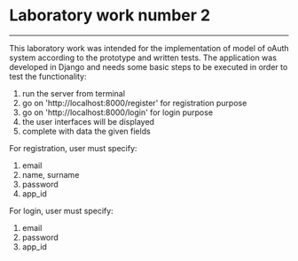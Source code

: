 # Laboratory work number 2
----
This laboratory work was intended for the implementation of  model of oAuth system according to the prototype and written tests. The application was developed in Django and needs some basic steps to be executed in order to test the functionality:

1. run the server from terminal
2. go on 'http://localhost:8000/register' for registration purpose
3. go on 'http://localhost:8000/login' for login purpose
4. the user interfaces will be displayed
5. complete with data the given fields

For registration, user must specify: 
1. email
2. name, surname
3. password
4. app_id

For login, user must specify:
1. email
3. password
4. app_id
